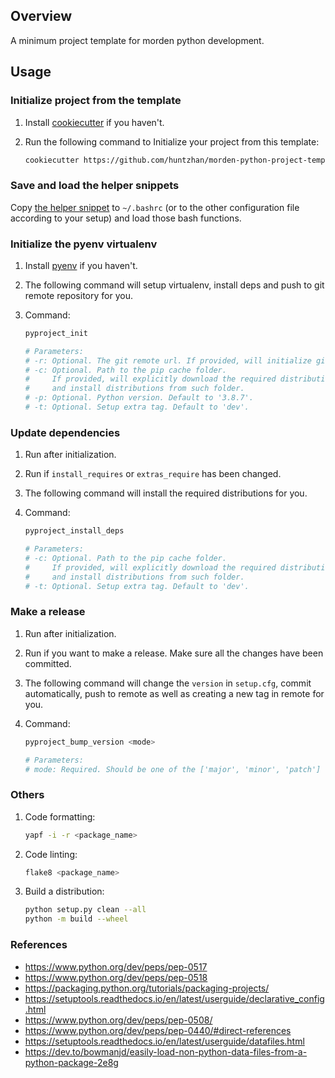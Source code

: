 ## Overview

A minimum project template for morden python development.

## Usage

### Initialize project from the template

1. Install [cookiecutter](https://github.com/audreyr/cookiecutter) if you haven't.

2. Run the following command to Initialize your project from this template:

   ```bash
   cookiecutter https://github.com/huntzhan/morden-python-project-template.git
   ```

### Save and load the helper snippets

Copy [the helper snippet](helper_snippet.sh) to `~/.bashrc` (or to the other configuration file according to your setup) and load those bash functions.

### Initialize the pyenv virtualenv

1. Install [pyenv](https://github.com/pyenv/pyenv) if you haven't.

2. The following command will setup virtualenv, install deps and push to git remote repository for you.

3. Command:

   ```bash
   pyproject_init
   
   # Parameters:
   # -r: Optional. The git remote url. If provided, will initialize git and push to remote.
   # -c: Optional. Path to the pip cache folder.
   #     If provided, will explicitly download the required distributions to
   #     and install distributions from such folder.
   # -p: Optional. Python version. Default to '3.8.7'.
   # -t: Optional. Setup extra tag. Default to 'dev'.
   ```

### Update dependencies

1. Run after initialization.

2. Run if `install_requires` or `extras_require` has been changed.

3. The following command will install the required distributions for you.

4. Command:

   ```bash
   pyproject_install_deps
   
   # Parameters:
   # -c: Optional. Path to the pip cache folder.
   #     If provided, will explicitly download the required distributions to
   #     and install distributions from such folder.
   # -t: Optional. Setup extra tag. Default to 'dev'.
   ```

### Make a release

1. Run after initialization.

2. Run if you want to make a release. Make sure all the changes have been committed.

3. The following command will change the `version` in `setup.cfg`, commit automatically, push to remote as well as creating a new tag in remote for you.

4. Command:

   ```bash
   pyproject_bump_version <mode>
   
   # Parameters:
   # mode: Required. Should be one of the ['major', 'minor', 'patch']
   ```

### Others

1. Code formatting:

   ```bash
   yapf -i -r <package_name>
   ```

2. Code linting:

   ```bash
   flake8 <package_name>
   ```

3. Build a distribution:

   ```bash
   python setup.py clean --all
   python -m build --wheel
   ```


### References

* https://www.python.org/dev/peps/pep-0517
* https://www.python.org/dev/peps/pep-0518
* https://packaging.python.org/tutorials/packaging-projects/
* https://setuptools.readthedocs.io/en/latest/userguide/declarative_config.html
* https://www.python.org/dev/peps/pep-0508/
* https://www.python.org/dev/peps/pep-0440/#direct-references
* https://setuptools.readthedocs.io/en/latest/userguide/datafiles.html
* https://dev.to/bowmanjd/easily-load-non-python-data-files-from-a-python-package-2e8g

